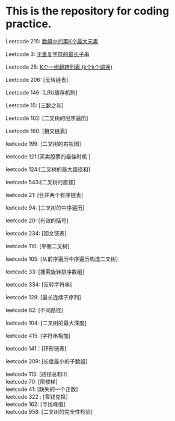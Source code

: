 # This is the repository for coding practice.
Leetcode 215: [数组中的第K个最大元素](https://github.com/azpeteryang/coding-interview/blob/master/215.%E6%95%B0%E7%BB%84%E4%B8%AD%E7%AC%AC%E4%B8%AA%E6%9C%80%E5%A4%A7%E5%85%83%E7%B4%A0.md)                  

Leetcode 3: [无重复字符的最长子串](https://github.com/azpeteryang/coding-interview/blob/master/3.%E6%97%A0%E9%87%8D%E5%A4%8D%E5%AD%97%E7%AC%A6%E7%9A%84%E6%9C%80%E9%95%BF%E5%AD%90%E4%B8%B2.md)     

Leetcode 25: [K个一组翻转列表   (k个k个调换)](https://github.com/azpeteryang/coding-interview/blob/master/215.%E6%95%B0%E7%BB%84%E4%B8%AD%E7%AC%AC%E4%B8%AA%E6%9C%80%E5%A4%A7%E5%85%83%E7%B4%A0.md)   

Leetcode 206: [反转链表]       

Leetcode 146: [LRU缓存机制]       

Leetcode 15: [三数之和]       

Leetcode 102: [二叉树的层序遍历]       

Leetcode 160: [相交链表]       

leetcode 199: [二叉树的右视图]         

leetcode 121:[买卖股票的最佳时机 ]        

leetcode 124:[二叉树的最大路径和]         

leetcode 543:[二叉树的直径]         

leetcode 21: [合并两个有序链表]         

leetcode 94: [二叉树的中序遍历]       

leetcode 20: [有效的括号]             

leetcode 234: [回文链表]             

leetcode 110: [平衡二叉树]            

leetcode 105: [从前序遍历中序遍历构造二叉树]          

leetcode 33: [搜索旋转排序数组]             

leetcode 334: [反转字符串]             

leetcode 128: [最长连续子序列]       

leetcode 62: [不同路径]             

leetcode 104: [二叉树的最大深度]       

leetcode 415: [字符串相加]       

leetcode 141：[环形链表]            

leetcode 209: [长度最小的子数组]       

leetcode 113: [路径总和II]       
leetcode 70: [爬楼梯]             
leetcode 41: [缺失的一个正数]       
leetcode 322 : [零钱兑换]       
leetcode 162: [寻找峰值]             
leetcode 958: [二叉树的完全性检验]       
